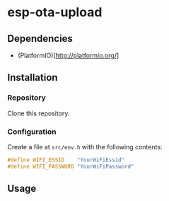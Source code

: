 # esp-ota-upload

## Dependencies

* (PlatformIO)[http://platformio.org/]

## Installation

### Repository

Clone this repository.

### Configuration
Create a file at `src/env.h` with the following contents:

```C
#define WIFI_ESSID    "YourWiFiEssid"
#define WIFI_PASSWORD "YourWiFiPassword"
```

## Usage

